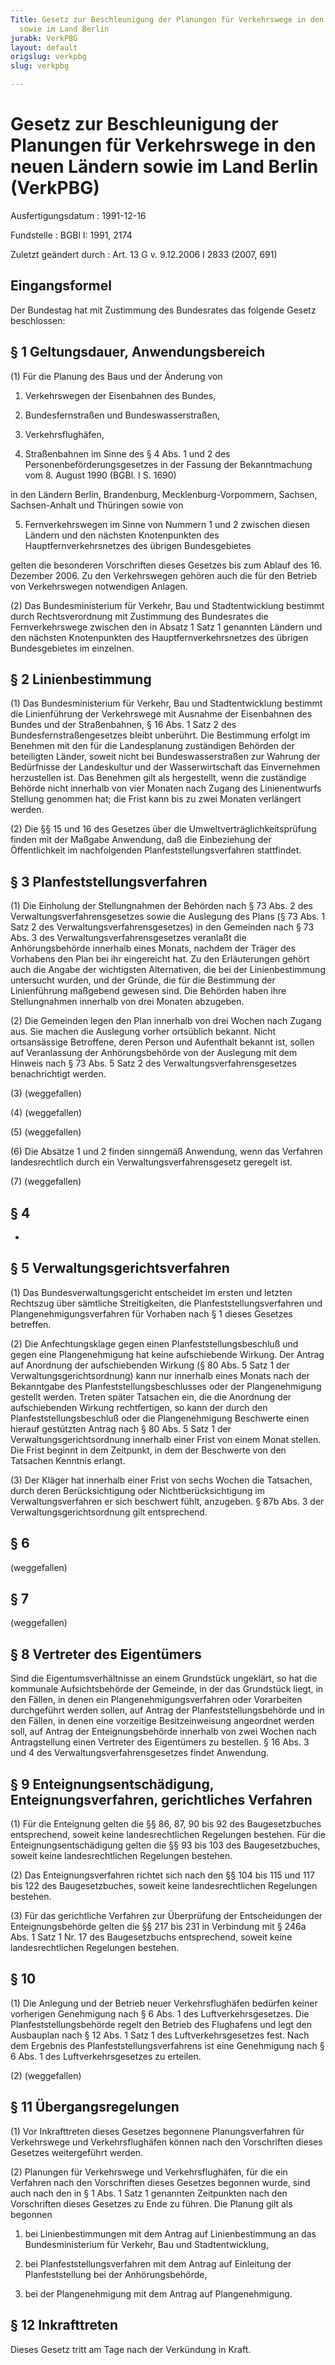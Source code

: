 ```yaml
---
Title: Gesetz zur Beschleunigung der Planungen für Verkehrswege in den neuen Ländern
  sowie im Land Berlin
jurabk: VerkPBG
layout: default
origslug: verkpbg
slug: verkpbg

---
```


# Gesetz zur Beschleunigung der Planungen für Verkehrswege in den neuen Ländern sowie im Land Berlin (VerkPBG)

Ausfertigungsdatum
:   1991-12-16

Fundstelle
:   BGBl I: 1991, 2174

Zuletzt geändert durch
:   Art. 13 G v. 9.12.2006 I 2833 (2007, 691)


## Eingangsformel

Der Bundestag hat mit Zustimmung des Bundesrates das folgende Gesetz
beschlossen:


## § 1 Geltungsdauer, Anwendungsbereich

(1) Für die Planung des Baus und der Änderung von

1.  Verkehrswegen der Eisenbahnen des Bundes,


2.  Bundesfernstraßen und Bundeswasserstraßen,


3.  Verkehrsflughäfen,


4.  Straßenbahnen im Sinne des § 4 Abs. 1 und 2 des
    Personenbeförderungsgesetzes in der Fassung der Bekanntmachung vom 8.
    August 1990 (BGBl. I S. 1690)



in den Ländern Berlin, Brandenburg, Mecklenburg-Vorpommern, Sachsen,
Sachsen-Anhalt und Thüringen sowie von

5.  Fernverkehrswegen im Sinne von Nummern 1 und 2 zwischen diesen Ländern
    und den nächsten Knotenpunkten des Hauptfernverkehrsnetzes des übrigen
    Bundesgebietes



gelten die besonderen Vorschriften dieses Gesetzes bis zum Ablauf des
16\. Dezember 2006. Zu den Verkehrswegen gehören auch die für den
Betrieb von Verkehrswegen notwendigen Anlagen.

(2) Das Bundesministerium für Verkehr, Bau und Stadtentwicklung
bestimmt durch Rechtsverordnung mit Zustimmung des Bundesrates die
Fernverkehrswege zwischen den in Absatz 1 Satz 1 genannten Ländern und
den nächsten Knotenpunkten des Hauptfernverkehrsnetzes des übrigen
Bundesgebietes im einzelnen.


## § 2 Linienbestimmung

(1) Das Bundesministerium für Verkehr, Bau und Stadtentwicklung
bestimmt die Linienführung der Verkehrswege mit Ausnahme der
Eisenbahnen des Bundes und der Straßenbahnen, § 16 Abs. 1 Satz 2 des
Bundesfernstraßengesetzes bleibt unberührt. Die Bestimmung erfolgt im
Benehmen mit den für die Landesplanung zuständigen Behörden der
beteiligten Länder, soweit nicht bei Bundeswasserstraßen zur Wahrung
der Bedürfnisse der Landeskultur und der Wasserwirtschaft das
Einvernehmen herzustellen ist. Das Benehmen gilt als hergestellt, wenn
die zuständige Behörde nicht innerhalb von vier Monaten nach Zugang
des Linienentwurfs Stellung genommen hat; die Frist kann bis zu zwei
Monaten verlängert werden.

(2) Die §§ 15 und 16 des Gesetzes über die
Umweltverträglichkeitsprüfung finden mit der Maßgabe Anwendung, daß
die Einbeziehung der Öffentlichkeit im nachfolgenden
Planfeststellungsverfahren stattfindet.


## § 3 Planfeststellungsverfahren

(1) Die Einholung der Stellungnahmen der Behörden nach § 73 Abs. 2 des
Verwaltungsverfahrensgesetzes sowie die Auslegung des Plans (§ 73 Abs.
1 Satz 2 des Verwaltungsverfahrensgesetzes) in den Gemeinden nach § 73
Abs. 3 des Verwaltungsverfahrensgesetzes veranlaßt die
Anhörungsbehörde innerhalb eines Monats, nachdem der Träger des
Vorhabens den Plan bei ihr eingereicht hat. Zu den Erläuterungen
gehört auch die Angabe der wichtigsten Alternativen, die bei der
Linienbestimmung untersucht wurden, und der Gründe, die für die
Bestimmung der Linienführung maßgebend gewesen sind. Die Behörden
haben ihre Stellungnahmen innerhalb von drei Monaten abzugeben.

(2) Die Gemeinden legen den Plan innerhalb von drei Wochen nach Zugang
aus. Sie machen die Auslegung vorher ortsüblich bekannt. Nicht
ortsansässige Betroffene, deren Person und Aufenthalt bekannt ist,
sollen auf Veranlassung der Anhörungsbehörde von der Auslegung mit dem
Hinweis nach § 73 Abs. 5 Satz 2 des Verwaltungsverfahrensgesetzes
benachrichtigt werden.

(3) (weggefallen)

(4) (weggefallen)

(5) (weggefallen)

(6) Die Absätze 1 und 2 finden sinngemäß Anwendung, wenn das Verfahren
landesrechtlich durch ein Verwaltungsverfahrensgesetz geregelt ist.

(7) (weggefallen)


## § 4

-


## § 5 Verwaltungsgerichtsverfahren

(1) Das Bundesverwaltungsgericht entscheidet im ersten und letzten
Rechtszug über sämtliche Streitigkeiten, die
Planfeststellungsverfahren und Plangenehmigungsverfahren für Vorhaben
nach § 1 dieses Gesetzes betreffen.

(2) Die Anfechtungsklage gegen einen Planfeststellungsbeschluß und
gegen eine Plangenehmigung hat keine aufschiebende Wirkung. Der Antrag
auf Anordnung der aufschiebenden Wirkung (§ 80 Abs. 5 Satz 1 der
Verwaltungsgerichtsordnung) kann nur innerhalb eines Monats nach der
Bekanntgabe des Planfeststellungsbeschlusses oder der Plangenehmigung
gestellt werden. Treten später Tatsachen ein, die die Anordnung der
aufschiebenden Wirkung rechtfertigen, so kann der durch den
Planfeststellungsbeschluß oder die Plangenehmigung Beschwerte einen
hierauf gestützten Antrag nach § 80 Abs. 5 Satz 1 der
Verwaltungsgerichtsordnung innerhalb einer Frist von einem Monat
stellen. Die Frist beginnt in dem Zeitpunkt, in dem der Beschwerte von
den Tatsachen Kenntnis erlangt.

(3) Der Kläger hat innerhalb einer Frist von sechs Wochen die
Tatsachen, durch deren Berücksichtigung oder Nichtberücksichtigung im
Verwaltungsverfahren er sich beschwert fühlt, anzugeben. § 87b Abs. 3
der Verwaltungsgerichtsordnung gilt entsprechend.


## § 6

(weggefallen)


## § 7

(weggefallen)


## § 8 Vertreter des Eigentümers

Sind die Eigentumsverhältnisse an einem Grundstück ungeklärt, so hat
die kommunale Aufsichtsbehörde der Gemeinde, in der das Grundstück
liegt, in den Fällen, in denen ein Plangenehmigungsverfahren oder
Vorarbeiten durchgeführt werden sollen, auf Antrag der
Planfeststellungsbehörde und in den Fällen, in denen eine vorzeitige
Besitzeinweisung angeordnet werden soll, auf Antrag der
Enteignungsbehörde innerhalb von zwei Wochen nach Antragstellung einen
Vertreter des Eigentümers zu bestellen. § 16 Abs. 3 und 4 des
Verwaltungsverfahrensgesetzes findet Anwendung.


## § 9 Enteignungsentschädigung, Enteignungsverfahren, gerichtliches Verfahren

(1) Für die Enteignung gelten die §§ 86, 87, 90 bis 92 des
Baugesetzbuches entsprechend, soweit keine landesrechtlichen
Regelungen bestehen. Für die Enteignungsentschädigung gelten die §§ 93
bis 103 des Baugesetzbuches, soweit keine landesrechtlichen Regelungen
bestehen.

(2) Das Enteignungsverfahren richtet sich nach den §§ 104 bis 115 und
117 bis 122 des Baugesetzbuches, soweit keine landesrechtlichen
Regelungen bestehen.

(3) Für das gerichtliche Verfahren zur Überprüfung der Entscheidungen
der Enteignungsbehörde gelten die §§ 217 bis 231 in Verbindung mit §
246a Abs. 1 Satz 1 Nr. 17 des Baugesetzbuchs entsprechend, soweit
keine landesrechtlichen Regelungen bestehen.


## § 10

(1) Die Anlegung und der Betrieb neuer Verkehrsflughäfen bedürfen
keiner vorherigen Genehmigung nach § 6 Abs. 1 des
Luftverkehrsgesetzes. Die Planfeststellungsbehörde regelt den Betrieb
des Flughafens und legt den Ausbauplan nach § 12 Abs. 1 Satz 1 des
Luftverkehrsgesetzes fest. Nach dem Ergebnis des
Planfeststellungsverfahrens ist eine Genehmigung nach § 6 Abs. 1 des
Luftverkehrsgesetzes zu erteilen.

(2) (weggefallen)


## § 11 Übergangsregelungen

(1) Vor Inkrafttreten dieses Gesetzes begonnene Planungsverfahren für
Verkehrswege und Verkehrsflughäfen können nach den Vorschriften dieses
Gesetzes weitergeführt werden.

(2) Planungen für Verkehrswege und Verkehrsflughäfen, für die ein
Verfahren nach den Vorschriften dieses Gesetzes begonnen wurde, sind
auch nach den in § 1 Abs. 1 Satz 1 genannten Zeitpunkten nach den
Vorschriften dieses Gesetzes zu Ende zu führen. Die Planung gilt als
begonnen

1.  bei Linienbestimmungen mit dem Antrag auf Linienbestimmung an das
    Bundesministerium für Verkehr, Bau und Stadtentwicklung,


2.  bei Planfeststellungsverfahren mit dem Antrag auf Einleitung der
    Planfeststellung bei der Anhörungsbehörde,


3.  bei der Plangenehmigung mit dem Antrag auf Plangenehmigung.





## § 12 Inkrafttreten

Dieses Gesetz tritt am Tage nach der Verkündung in Kraft.

